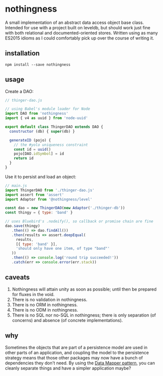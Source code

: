 # nothingness
A small implementation of an abstract data access object base class. Intended for use with a project built on leveldb, but should work just fine with both relational and documented-oriented stores. Written using as many ES2015 idioms as I could comfortably pick up over the course of writing it.

## installation

```
npm install --save nothingness
```

## usage
Create a DAO:

```javascript
// thinger-dao.js

// using Babel's module loader for Node
import DAO from 'nothingness'
import { v4 as uuid } from 'node-uuid'

export default class ThingerDAO extends DAO {
  constructor (db) { super(db) }

  generateID (pojo) {
    // the #yolo uniqueness constraint
    const id = uuid()
    pojo[DAO.idSymbol] = id
    return id
  }
}
```

Use it to persist and load an object:

```javascript
// main.js
import ThingerDAO from './thinger-dao.js'
import assert from 'assert'
import Adaptor from '@nothingness/level'

const dao = new ThingerDAO(new Adaptor('./thinger-db'))
const thingy = { type: 'band' }

// uses Bluebird's .nodeify(), so callback or promise chain are fine
dao.save(thingy)
   .then(() => dao.findAll())
   .then(results => assert.deepEqual(
     results,
     [{ type: 'band' }],
     'should only have one item, of type "band"'
   ))
   .then(() => console.log('round trip succeeded!'))
   .catch(err => console.error(err.stack))
```

## caveats
1. Nothingness will attain unity as soon as possible; until then be prepared for fluxes in the void.
2. There is no validation in nothingness.
3. There is no ORM in nothingness.
4. There is no ODM in nothingness.
5. There is no SQL nor no-SQL in nothingness; there is only separation (of concerns) and absence (of concrete implementations).

## why
Sometimes the objects that are part of a persistence model are used in other parts of an application, and coupling the model to the persistence strategy means that those other packages may now have a bunch of dependencies they don't need. By using the [Data Mapper pattern](http://martinfowler.com/eaaCatalog/dataMapper.html), you can cleanly separate things and have a simpler application maybe?
